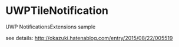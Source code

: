 # UWPTileNotification
UWP NotificationsExtensions sample

see details: http://okazuki.hatenablog.com/entry/2015/08/22/005519
